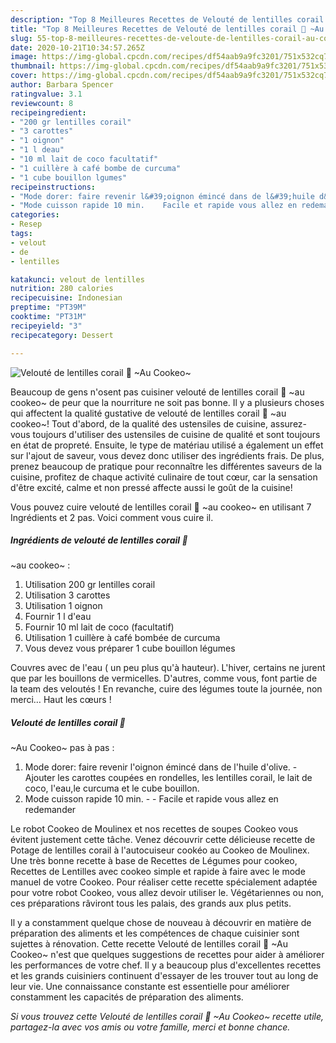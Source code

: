 ```yaml
---
description: "Top 8 Meilleures Recettes de Velouté de lentilles corail 🧡 ~Au Cookeo~"
title: "Top 8 Meilleures Recettes de Velouté de lentilles corail 🧡 ~Au Cookeo~"
slug: 55-top-8-meilleures-recettes-de-veloute-de-lentilles-corail-au-cookeo
date: 2020-10-21T10:34:57.265Z
image: https://img-global.cpcdn.com/recipes/df54aab9a9fc3201/751x532cq70/veloute-de-lentilles-corail-🧡-au-cookeo-photo-principale-de-la-recette.jpg
thumbnail: https://img-global.cpcdn.com/recipes/df54aab9a9fc3201/751x532cq70/veloute-de-lentilles-corail-🧡-au-cookeo-photo-principale-de-la-recette.jpg
cover: https://img-global.cpcdn.com/recipes/df54aab9a9fc3201/751x532cq70/veloute-de-lentilles-corail-🧡-au-cookeo-photo-principale-de-la-recette.jpg
author: Barbara Spencer
ratingvalue: 3.1
reviewcount: 8
recipeingredient:
- "200 gr lentilles corail"
- "3 carottes"
- "1 oignon"
- "1 l deau"
- "10 ml lait de coco facultatif"
- "1 cuillère à café bombe de curcuma"
- "1 cube bouillon lgumes"
recipeinstructions:
- "Mode dorer: faire revenir l&#39;oignon émincé dans de l&#39;huile d&#39;olive. Ajouter les carottes coupées en rondelles, les lentilles corail, le lait de coco, l&#39;eau,le curcuma et le cube bouillon."
- "Mode cuisson rapide 10 min.    Facile et rapide vous allez en redemander"
categories:
- Resep
tags:
- velout
- de
- lentilles

katakunci: velout de lentilles 
nutrition: 280 calories
recipecuisine: Indonesian
preptime: "PT39M"
cooktime: "PT31M"
recipeyield: "3"
recipecategory: Dessert

---
```



![Velouté de lentilles corail 🧡
~Au Cookeo~](https://img-global.cpcdn.com/recipes/df54aab9a9fc3201/751x532cq70/veloute-de-lentilles-corail-🧡-au-cookeo-photo-principale-de-la-recette.jpg)

Beaucoup de gens n'osent pas cuisiner velouté de lentilles corail 🧡
~au cookeo~ de peur que la nourriture ne soit pas bonne. Il y a plusieurs choses qui affectent la qualité gustative de velouté de lentilles corail 🧡
~au cookeo~! Tout d'abord, de la qualité des ustensiles de cuisine, assurez-vous toujours d'utiliser des ustensiles de cuisine de qualité et sont toujours en état de propreté. Ensuite, le type de matériau utilisé a également un effet sur l'ajout de saveur, vous devez donc utiliser des ingrédients frais. De plus, prenez beaucoup de pratique pour reconnaître les différentes saveurs de la cuisine, profitez de chaque activité culinaire de tout cœur, car la sensation d'être excité, calme et non pressé affecte aussi le goût de la cuisine!

<!--inarticleads1-->

Vous pouvez cuire velouté de lentilles corail 🧡
~au cookeo~ en utilisant 7 Ingrédients et 2 pas. Voici comment vous cuire il.

##### Ingrédients de velouté de lentilles corail 🧡
~au cookeo~ :

1. Utilisation 200 gr lentilles corail
1. Utilisation 3 carottes
1. Utilisation 1 oignon
1. Fournir 1 l d&#39;eau
1. Fournir 10 ml lait de coco (facultatif)
1. Utilisation 1 cuillère à café bombée de curcuma
1. Vous devez vous préparer 1 cube bouillon légumes


Couvres avec de l&#39;eau ( un peu plus qu&#39;à hauteur). L&#39;hiver, certains ne jurent que par les bouillons de vermicelles. D&#39;autres, comme vous, font partie de la team des veloutés ! En revanche, cuire des légumes toute la journée, non merci… Haut les cœurs ! 

<!--inarticleads2-->

##### Velouté de lentilles corail 🧡
~Au Cookeo~ pas à pas :

1. Mode dorer: faire revenir l&#39;oignon émincé dans de l&#39;huile d&#39;olive. - Ajouter les carottes coupées en rondelles, les lentilles corail, le lait de coco, l&#39;eau,le curcuma et le cube bouillon.
1. Mode cuisson rapide 10 min. -   -  Facile et rapide vous allez en redemander


Le robot Cookeo de Moulinex et nos recettes de soupes Cookeo vous évitent justement cette tâche. Venez découvrir cette délicieuse recette de Potage de lentilles corail à l&#39;autocuiseur cookéo au Cookeo de Moulinex. Une très bonne recette à base de Recettes de Légumes pour cookeo, Recettes de Lentilles avec cookeo simple et rapide à faire avec le mode manuel de votre Cookeo. Pour réaliser cette recette spécialement adaptée pour votre robot Cookeo, vous allez devoir utiliser le. Végétariennes ou non, ces préparations râviront tous les palais, des grands aux plus petits. 

<!--inarticleads1-->

<p>
Il y a constamment quelque chose de nouveau à découvrir en matière de préparation des aliments et les compétences de chaque cuisinier sont sujettes à rénovation. Cette recette Velouté de lentilles corail 🧡
~Au Cookeo~ n'est que quelques suggestions de recettes pour aider à améliorer les performances de votre chef. Il y a beaucoup plus d'excellentes recettes et les grands cuisiniers continuent d'essayer de les trouver tout au long de leur vie. Une connaissance constante est essentielle pour améliorer constamment les capacités de préparation des aliments.
</p>

<p>
<i>Si vous trouvez cette Velouté de lentilles corail 🧡
~Au Cookeo~ recette utile, partagez-la avec vos amis ou votre famille, merci et bonne chance.</i>
</p>

